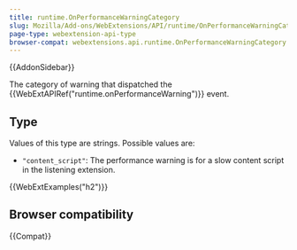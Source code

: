 ```yaml
---
title: runtime.OnPerformanceWarningCategory
slug: Mozilla/Add-ons/WebExtensions/API/runtime/OnPerformanceWarningCategory
page-type: webextension-api-type
browser-compat: webextensions.api.runtime.OnPerformanceWarningCategory
---
```


{{AddonSidebar}}

The category of warning that dispatched the {{WebExtAPIRef("runtime.onPerformanceWarning")}} event.

## Type

Values of this type are strings. Possible values are:

- `"content_script"`: The performance warning is for a slow content script in the listening extension.

{{WebExtExamples("h2")}}

## Browser compatibility

{{Compat}}
